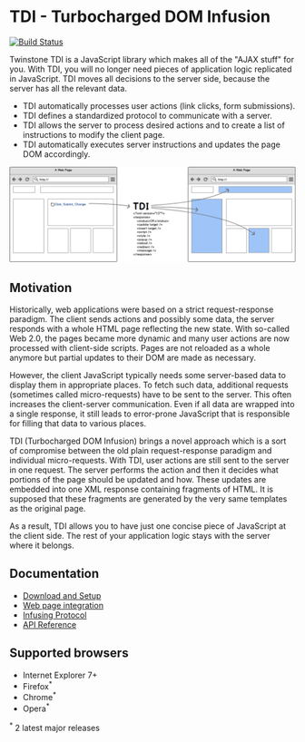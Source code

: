 # TDI - Turbocharged DOM Infusion

[![Build Status](https://travis-ci.org/twinstone/tdi.svg?branch=master)](https://travis-ci.org/twinstone/tdi)

Twinstone TDI is a JavaScript library which makes all of the "AJAX stuff" for you. With TDI, you will no longer need pieces of application logic replicated in JavaScript. TDI moves all decisions to the server side, because the server has all the relevant data.

* TDI automatically processes user actions (link clicks, form submissions).
* TDI defines a standardized protocol to communicate with a server.
* TDI allows the server to process desired actions and to create a list of instructions to modify the client page.
* TDI automatically executes server instructions and updates the page DOM accordingly.

![a](./wf.png)

## Motivation

Historically, web applications were based on a strict request-response paradigm. The client sends actions and possibly some data, the server responds with a whole HTML page reflecting the new state. With so-called Web 2.0, the pages became more dynamic and many user actions are now processed with client-side scripts. Pages are not reloaded as a whole anymore but partial updates to their DOM are made as necessary.

However, the client JavaScript typically needs some server-based data to display them in appropriate places. To fetch such data, additional requests (sometimes called micro-requests) have to be sent to the server. This often increases the client-server communication. Even if all data are wrapped into a single response, it still leads to error-prone JavaScript that is responsible for filling that data to various places.

TDI (Turbocharged DOM Infusion) brings a novel approach which is a sort of compromise between the old plain request-response paradigm and individual micro-requests. With TDI, user actions are still sent to the server in one request. The server performs the action and then it decides what portions of the page should be updated and how. These updates are embedded into one XML response containing fragments of HTML. It is supposed that these fragments are generated by the very same templates as the original page.

As a result, TDI allows you to have just one concise piece of JavaScript at the client side. The rest of your application logic stays with the server where it belongs.

## Documentation

* [Download and Setup](docs/download-and-setup.md)
* [Web page integration](docs/web-page-integration.md)
* [Infusing Protocol](docs/infusing-protocol.md)
* [API Reference](http://twinstone.github.io/tdi/docs/api/)

## Supported browsers

* Internet Explorer 7+
* Firefox<sup>*</sup>
* Chrome<sup>*</sup>
* Opera<sup>*</sup>

<sup>*</sup> 2 latest major releases
